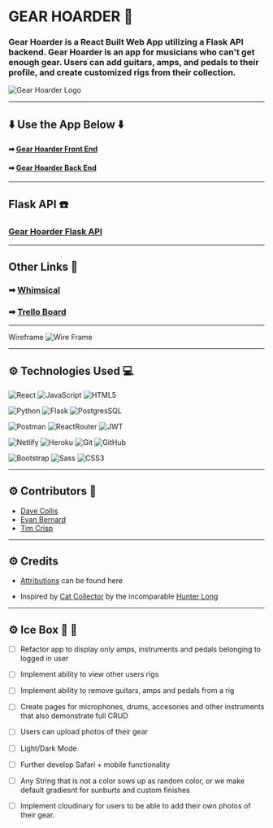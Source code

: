 # GEAR HOARDER :guitar: 

### Gear Hoarder is a React Built Web App utilizing a Flask API backend. Gear Hoarder is an app for musicians who can't get enough gear. Users can add guitars, amps, and pedals to their profile, and create customized rigs from their collection. 

![Gear Hoarder Logo](https://i.imgur.com/LnkMNxE.jpg)

---

## :arrow_down: Use the App Below :arrow_down: 
#### ➡ [Gear Hoarder Front End](https://gear-hoarder.netlify.app/)
#### ➡ [Gear Hoarder Back End](https://gear-hoarder-api.herokuapp.com/)

---

## Flask API :telephone:
### [Gear Hoarder Flask API](https://github.com/dcollis92/gear-hoarder-back-end)

---

## Other Links :link:
### ➡ [Whimsical](https://whimsical.com/unit-4-RNSzGccTJmrn42B5dWCnd2)
### ➡ [Trello Board](https://trello.com/b/iHrAuCXM/unit-4-proposal)

---

Wireframe
![Wire Frame](https://i.imgur.com/wSNWtjO.png)

---

## ⚙ Technologies Used :computer:

  ![React](https://img.shields.io/badge/-React-white?style=for-the-badge&logo=React&logoColor=blue)
  ![JavaScript](https://img.shields.io/badge/-JavaScript-white?style=for-the-badge&logo=javascript&logoColor=black)
  ![HTML5](https://img.shields.io/badge/-HTML5-white?style=for-the-badge&logo=html5)
  
  ![Python](https://img.shields.io/badge/-Python-white?style=for-the-badge&logo=python)
  ![Flask](https://img.shields.io/badge/-Flask-white?style=for-the-badge&logo=Flask&logoColor=black)
  ![PostgresSQL](https://img.shields.io/badge/-PostgreSQL-white?style=for-the-badge&logo=postgresql)
  
  ![Postman](https://img.shields.io/badge/Postman-white?style=for-the-badge&logo=postman)
  ![ReactRouter](https://img.shields.io/badge/-React_Router-white?style=for-the-badge&for-the-badge&logo=react-router)
  ![JWT](https://img.shields.io/badge/JWT-white?style=for-the-badge&logo=JSON%20web%20tokens&logoColor=black)
  
  ![Netlify](https://img.shields.io/badge/netlify-white?style=for-the-badge&logo=netlify&logoColor=#00C7B7)
  ![Heroku](https://img.shields.io/badge/-Heroku-white?style=for-the-badge&logo=heroku&logoColor=black)
  ![Git](https://img.shields.io/badge/-Git-white?style=for-the-badge&logo=git)
  ![GitHub](https://img.shields.io/badge/-GitHub-white?style=for-the-badge&logo=github&logoColor=black)  
  
  ![Bootstrap](https://img.shields.io/badge/-Bootstrap-white?style=for-the-badge&logo=bootstrap)
  ![Sass](https://img.shields.io/badge/-Sass-white?style=for-the-badge&logo=Sass)
  ![CSS3](https://img.shields.io/badge/-CSS3-white?style=for-the-badge&logo=css3&logoColor=1572B6)
  
---

## ⚙ Contributors :microphone:

- [Dave Collis](https://github.com/dcollis92) 
- [Evan Bernard](https://github.com/provideforme) 
- [Tim Crisp](https://github.com/timcrisp94) 

---

## ⚙ Credits

- [Attributions](https://github.com/dcollis92/gear-hoarder-front-end/blob/main/attributions.md) can be found here

- Inspired by [Cat Collector](https://github.com/whlong1/cat-collector-react) by the incomparable [Hunter Long](https://github.com/whlong1) 

---

## ⚙ Ice Box :icecream: :icecream:

- [ ] Refactor app to display only amps, instruments and pedals belonging to logged in user
- [ ] Implement ability to view other users rigs
- [ ] Implement ability to remove guitars, amps and pedals from a rig
- [ ] Create pages for microphones, drums, accesories and other instruments that also demonstrate full CRUD
- [ ] Users can upload photos of their gear
- [ ] Light/Dark Mode 
- [ ] Further develop Safari + mobile functionality
- [ ] Any String that is not a color sows up as random color, or we make default gradiesnt for sunburts and custom finishes
- [ ] Implement cloudinary for users to be able to add their own photos of their gear.

